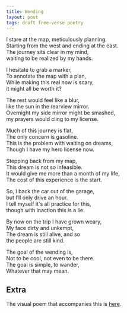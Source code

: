 ```yaml
---
title: Wending
layout: post
tags: draft free-verse poetry
---
```


I stare at the map, meticulously planning.\
Starting from the west and ending at the east.\
The journey sits clear in my mind,\
waiting to be realized by my hands.

I hesitate to grab a marker,\
To annotate the map with a plan,\
While making this real now is scary,\
it might all be worth it?

The rest would feel like a blur,\
like the sun in the rearview mirror.\
Overnight my side mirror might be smashed,\
my prayers would cling to my license.

Much of this journey is flat,\
The only concern is gasoline.\
This is the problem with waiting on dreams,\
Though I have my hero license now.

Stepping back from my map,\
This dream is not so infeasible.\
It would give me more than a month of my life,\
The cost of this experience is the start.

So, I back the car out of the garage,\
but I’ll only drive an hour.\
I tell myself it's all practice for this,\
though with inaction this is a lie.

By now on the trip I have grown weary,\
My face dirty and unkempt,\
The dream is still alive, and so\
the people are still kind.

The goal of the wending is,\
Not to be cool, not even to be there.\
The goal is simple, to wander,\
Whatever that may mean.

## Extra

The visual poem that accompanies this is [here](https://docs.google.com/presentation/d/1zgFLniMNJMaGfqmN2yNUNo2nbFYlwco60Xd5SBboDzQ/edit?usp=sharing).

